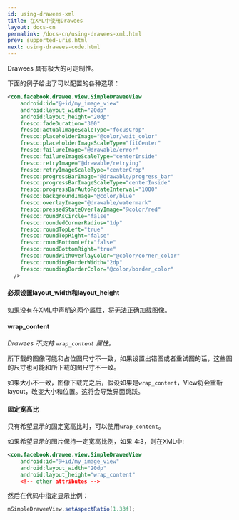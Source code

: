 ```yaml
---
id: using-drawees-xml
title: 在XML中使用Drawees
layout: docs-cn
permalink: /docs-cn/using-drawees-xml.html
prev: supported-uris.html
next: using-drawees-code.html
---
```


Drawees 具有极大的可定制性。

下面的例子给出了可以配置的各种选项：

```xml
<com.facebook.drawee.view.SimpleDraweeView
    android:id="@+id/my_image_view"
    android:layout_width="20dp"
    android:layout_height="20dp"
    fresco:fadeDuration="300"
    fresco:actualImageScaleType="focusCrop"
    fresco:placeholderImage="@color/wait_color"
    fresco:placeholderImageScaleType="fitCenter"
    fresco:failureImage="@drawable/error"
    fresco:failureImageScaleType="centerInside"
    fresco:retryImage="@drawable/retrying"
    fresco:retryImageScaleType="centerCrop"
    fresco:progressBarImage="@drawable/progress_bar"
    fresco:progressBarImageScaleType="centerInside"
    fresco:progressBarAutoRotateInterval="1000"
    fresco:backgroundImage="@color/blue"
    fresco:overlayImage="@drawable/watermark"
    fresco:pressedStateOverlayImage="@color/red"
    fresco:roundAsCircle="false"
    fresco:roundedCornerRadius="1dp"
    fresco:roundTopLeft="true"
    fresco:roundTopRight="false"
    fresco:roundBottomLeft="false"
    fresco:roundBottomRight="true"
    fresco:roundWithOverlayColor="@color/corner_color"
    fresco:roundingBorderWidth="2dp"
    fresco:roundingBorderColor="@color/border_color"
  />
```

#### 必须设置layout_width和layout_height

如果没有在XML中声明这两个属性，将无法正确加载图像。

#### wrap_content

*Drawees 不支持 `wrap_content` 属性。*

所下载的图像可能和占位图尺寸不一致，如果设置出错图或者重试图的话，这些图的尺寸也可能和所下载的图尺寸不一致。

如果大小不一致，图像下载完之后，假设如果是`wrap_content`，View将会重新layout，改变大小和位置。这将会导致界面跳跃。

#### 固定宽高比

只有希望显示的固定宽高比时，可以使用`wrap_content`。

如果希望显示的图片保持一定宽高比例，如果 4:3，则在XML中:

```xml
<com.facebook.drawee.view.SimpleDraweeView
    android:id="@+id/my_image_view"
    android:layout_width="20dp"
    android:layout_height="wrap_content"
    <!-- other attributes -->
```

然后在代码中指定显示比例：


```java
mSimpleDraweeView.setAspectRatio(1.33f);
```
